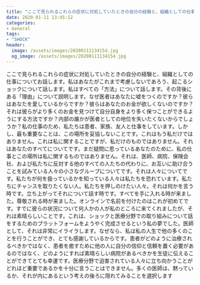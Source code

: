 ```yaml
---
title: "ここで見られるこれらの症状に対処していたときの自分の経験と、組織としての仕事についてお話します。"
date: 2020-01-11 13:45:12
categories:
- General
tags:
- "SHOCK"
header:
  image: /assets/images/20200111134154.jpg
  og_image: /assets/images/20200111134154.jpg
---
```


ここで見られるこれらの症状に対処していたときの自分の経験と、組織としての仕事についてお話します。私はあなたがこれまで考慮しないであろう、起こるショックについて話します。私はすべての「方法」について話します。その背後にある「理由」について説明します。なぜ医者はあなたに嘘をつくのですか？彼らはあなたを愛しているからですか？彼らはあなたのお金が欲しくないのですか？それは彼らがより多くのお金を見つけて自分自身をより多く保つことができるようにする方法ですか？内部の誰かが医者としての地位を失いたくないからでしょうか？私の仕事のため、私たちは患者、家族、友人と仕事をしています。しかし、最も重要なことは、この場所を妥協しないことです。これはもう私だけではありません。これは私に関することですが、私だけのものではありません。それはあなたのすべてについてです。まだ疑問に思っているあなたのために、私の仕事とこの場所は私に関するものではありません。それは、医師、病院、保険会社、および私たちに反対する他のすべての人たちの代わりに、お互いに助け合うことを試みている人々の小さなグループについてです。それは人々についてです。私たちが何を扱っているかを知っている人々は私たちを恐れています。私たちにチャンスを取りたくない人。私たちを押しのけたい人々。それは何かを言う時です。立ち上がってそれについて話す時です。すべてを手に入れる時が来ました。尊敬される時が来ました。オンラインで名前を付けたのはこれが初めてです。すでに彼らの状況について何人かの人が私のところに来てくれましたが、それは素晴らしいことです。これは、ショックと医療分野での取り組みについて話をするためのプラットフォームをようやく完成させるという私の夢でした。医師として、それは非常にイライラします。なぜなら、私は私の人生で他の多くのことを行うことができ、とても感謝しているからです。患者がどのように治療されるべきかではなく、患者を癒すために他の人に自分の信仰と信頼を置く必要があるのではなく、どのようにすれば素晴らしい病院があるべきかを生徒に伝えることができてとても幸運です。医療分野で迫害されている人々に立ち向かうことがどれほど重要であるかを十分に言うことはできません。多くの医師は、黙っているか、それが内にあるという考えの後ろに隠れてみることを選択します
